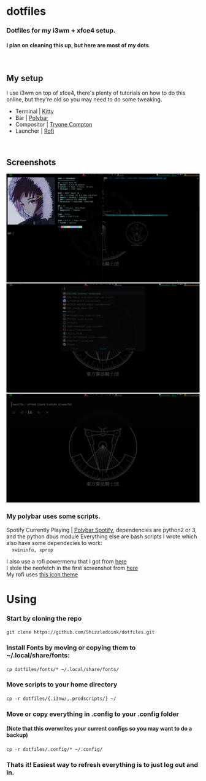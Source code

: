 # dotfiles
### Dotfiles for my i3wm + xfce4 setup.
#### I plan on cleaning this up, but here are most of my dots
<br/>

## My setup
I use i3wm on top of xfce4, there's plenty of tutorials on how to do this online, but they're old so you may need to do some tweaking.
- Terminal   | [Kitty](https://sw.kovidgoyal.net/kitty/)
- Bar        | [Polybar](https://github.com/polybar/polybar)
- Compositor | [Tryone Compton](https://github.com/tryone144/compton)
- Launcher   | [Rofi](https://github.com/davatorium/rofi)
<br/>

## Screenshots
![Terminals and Feh](./term-feh-preview.png)
![Rofi](./rofi-preview.png)
![Powermenu](./powermenu-preview.png)


### My polybar uses some scripts.
Spotify Currently Playing | [Polybar Spotify](https://github.com/Jvanrhijn/polybar-spotify), dependencies are python2 or 3, and the python dbus module
Everything else are bash scripts I wrote which also have some dependecies to work: <br/> 
`  xwininfo, xprop`

I also use a rofi powermenu that I got from [here](https://github.com/adi1090x/rofi) <br/>
I stole the neofetch in the first screenshot from [here](https://gist.github.com/Talljoe/929e205a08c1add22e7b325e35cac74d) <br/>
My rofi uses [this icon theme](https://store.kde.org/p/1337328)

# Using
### Start by cloning the repo
`git clone https://github.com/Shizzledoink/dotfiles.git`
### Install Fonts by moving or copying them to ~/.local/share/fonts:
`cp dotfiles/fonts/* ~/.local/share/fonts/`
### Move scripts to your home directory
`cp -r dotfiles/{.i3nw/,.prodscripts/} ~/`
### Move or copy everything in .config to your .config folder
#### (Note that this overwrites your current configs so you may want to do a backup)
`cp -r dotfiles/.config/* ~/.config/`
### Thats it! Easiest way to refresh everything is to just log out and in.
